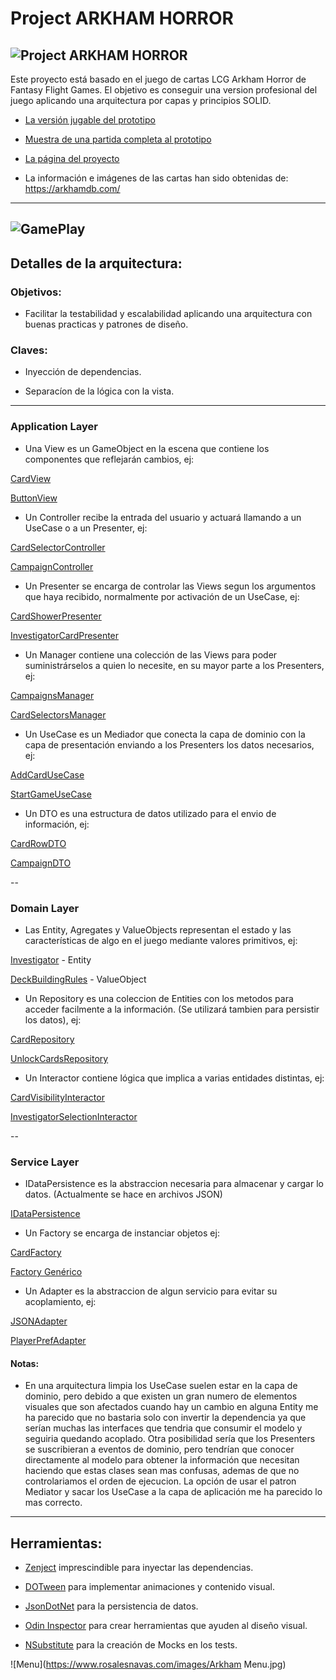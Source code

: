# Project ARKHAM HORROR

![Project ARKHAM HORROR](https://www.rosalesnavas.com/images/logo_with_text_black.png)
---
Este proyecto está basado en el juego de cartas LCG Arkham Horror de Fantasy Flight Games.
El objetivo es conseguir una version profesional del juego aplicando una arquitectura por capas y principios SOLID.

* [La versión jugable del prototipo](https://github.com/Todorcevic/Project-ARKHAM-HORROR)
 
* [Muestra de una partida completa al prototipo](https://www.youtube.com/watch?v=pvBs5DNNExE)

* [La página del proyecto](https://www.rosalesnavas.com/arkham)

* La información e imágenes de las cartas han sido obtenidas de: https://arkhamdb.com/
---
 ![GamePlay](https://www.rosalesnavas.com/images/ProjectArkhamHorrorGithub.jpg)
---

## Detalles de la arquitectura:

### Objetivos:

* Facilitar la testabilidad y escalabilidad aplicando una arquitectura con buenas practicas y patrones de diseño.

### Claves:

* Inyección de dependencias.

* Separacíon de la lógica con la vista.

---

### Application Layer

* Una View es un GameObject en la escena que contiene los componentes que reflejarán cambios, ej:

[CardView](Assets/Scripts/Applicaction/Views/Cards/CardView.cs)

[ButtonView](Assets/Scripts/Applicaction/Views/Buttons/ButtonView.cs)

* Un Controller recibe la entrada del usuario y actuará llamando a un UseCase o a un Presenter, ej:

[CardSelectorController](Assets/Scripts/Applicaction/Views/Selectors/Card/CardSelectorController.cs) 

[CampaignController](Assets/Scripts/Applicaction/Views/Campaigns/CampaignController.cs)

* Un Presenter se encarga de controlar las Views segun los argumentos que haya recibido, normalmente por activación de un UseCase, ej:

[CardShowerPresenter](Assets/Scripts/Applicaction/Views/CardShower/CardShowerPresenter.cs)

[InvestigatorCardPresenter](Assets/Scripts/Applicaction/Views/Cards/Investigator/InvestigatorsCardPresenter.cs)

* Un Manager contiene una colección de las Views para poder suministrárselos a quien lo necesite, en su mayor parte a los Presenters, ej:

[CampaignsManager](Assets/Scripts/Applicaction/Views/Campaigns/CampaignsManager.cs)

[CardSelectorsManager](Assets/Scripts/Applicaction/Views/Selectors/Card/CardSelectorsManager.cs)

* Un UseCase es un Mediador que conecta la capa de dominio con la capa de presentación enviando a los Presenters los datos necesarios, ej:

[AddCardUseCase](Assets/Scripts/Applicaction/UseCases/AddCardUseCase.cs)

[StartGameUseCase](Assets/Scripts/Applicaction/UseCases/StartGameUseCase.cs)

* Un DTO es una estructura de datos utilizado para el envio de información, ej:

[CardRowDTO](Assets/Scripts/Applicaction/UseCases/DTO/CardRowDTO.cs) 

[CampaignDTO](Assets/Scripts/Applicaction/UseCases/DTO/CampaignDTO.cs)

--
### Domain Layer

* Las Entity, Agregates y ValueObjects representan el estado y las características de algo en el juego mediante valores primitivos, ej:

[Investigator](Assets/Scripts/Model/Entities/Investigator.cs) - Entity

[DeckBuildingRules](Assets/Scripts/Model/ObjectValue/DeckBuildingRules.cs) - ValueObject

* Un Repository es una coleccion de Entities con los metodos para acceder facilmente a la información. (Se utilizará tambien para persistir los datos), ej:

[CardRepository](Assets/Scripts/Model/Repositories/CardRepository.cs)

[UnlockCardsRepository](Assets/Scripts/Model/Repositories/UnlockCardsRepository.cs)

* Un Interactor contiene lógica que implica a varias entidades distintas, ej:

[CardVisibilityInteractor](Assets/Scripts/Model/Interactors/CardVisibilityInteractor.cs)

[InvestigatorSelectionInteractor](Assets/Scripts/Model/Interactors/InvestigatorSelectionInteractor.cs)

--
### Service Layer

* IDataPersistence es la abstraccion necesaria para almacenar y cargar lo datos. (Actualmente se hace en archivos JSON)

[IDataPersistence](Assets/Scripts/Services/Persistece/DataContext.cs)

* Un Factory se encarga de instanciar objetos ej:

[CardFactory](Assets/Scripts/Services/Factories/CardFactory.cs)

[Factory Genérico](Assets/Scripts/Services/Factories/NameConventionFactory.cs)

* Un Adapter es la abstraccion de algun servicio para evitar su acoplamiento, ej:

[JSONAdapter](Assets/Scripts/Services/Adapters/JsonNewtonsoftAdapter.cs)

[PlayerPrefAdapter](Assets/Scripts/Services/Adapters/PlayerPrefsAdapter.cs)


#### Notas:
* En una arquitectura limpia los UseCase suelen estar en la capa de dominio, pero debido a que existen un gran numero de elementos visuales que son afectados cuando hay un cambio en alguna Entity me ha parecido que no bastaria solo con invertir la dependencia ya que serían muchas las interfaces que tendria que consumir el modelo y seguiria quedando acoplado. Otra posibilidad sería que los Presenters se suscribieran a eventos de dominio, pero tendrían que conocer directamente al modelo para obtener la información que necesitan haciendo que estas clases sean mas confusas, ademas de que no controlariamos el orden de ejecucion. La opción de usar el patron Mediator y sacar los UseCase a la capa de aplicación me ha parecido lo mas correcto.

---
## Herramientas:
* [Zenject](https://github.com/modesttree/Zenject) imprescindible para inyectar las dependencias.

* [DOTween](http://dotween.demigiant.com/index.php) para implementar animaciones y contenido visual.

* [JsonDotNet](https://www.newtonsoft.com/json) para la persistencia de datos.

* [Odin Inspector](https://odininspector.com/) para crear herramientas que ayuden al diseño visual.

* [NSubstitute](https://nsubstitute.github.io/) para la creación de Mocks en los tests.

![Menu](https://www.rosalesnavas.com/images/Arkham Menu.jpg)
